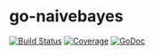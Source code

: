 # go-naivebayes
[![Build Status](https://travis-ci.org/tophers42/go-naivebayes.svg?branch=master)](https://travis-ci.org/tophers42/go-naivebayes/naivebayes)
[![Coverage](http://gocover.io/_badge/github.com/tophers42/go-naivebayes/naivebayes)](http://gocover.io/github.com/tophers42/go-naivebayes/naivebayes)
[![GoDoc](https://godoc.org/github.com/tophers42/go-naivebayes/naivebayes?status.svg)](https://godoc.org/github.com/tophers42/go-naivebayes/naivebayes)
